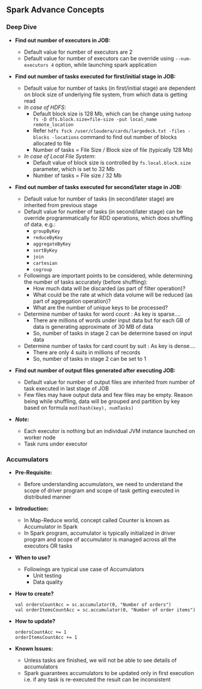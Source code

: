## Spark Advance Concepts

### Deep Dive
* **Find out number of executors in JOB:**
  * Default value for number of executors are 2
  * Default value for number of executors can be override using `--num-executors 4` option, while launching spark application
    
* **Find out number of tasks executed for first/initial stage in JOB:**
  * Default value for number of tasks (in first/initial stage) are dependent on block size of underlying file system, from which data is getting read
  * _In case of HDFS_:
    * Default block size is 128 Mb, which can be change using `hadoop fs -D dfs.block.size=file-size -put local_name remote_location`
    * Refer `hdfs fsck /user/cloudera/cards/largedeck.txt -files -blocks -locations` command to find out number of blocks allocated to file
    * Number of tasks = File Size / Block size of file (typically 128 Mb)
  * _In case of Local File System_:
    * Default value of block size is controlled by `fs.local.block.size` parameter, which is set to 32 Mb
    * Number of tasks = File size / 32 Mb
    
* **Find out number of tasks executed for second/later stage in JOB:**    
  * Default value for number of tasks (in second/later stage) are inherited from previous stage
  * Default value for number of tasks (in second/later stage) can be override programmatically for RDD operations, which does shuffling of data. e.g.:
    * `groupByKey`
    * `reduceByKey`
    * `aggregateByKey`
    * `sortByKey`
    * `join`
    * `cartesian`
    * `cogroup`
  * Followings are important points to be considered, while determining the number of tasks accurately (before shuffling):
    * How much data will be discarded (as part of filter operation)?
    * What could be the rate at which data volume will be reduced (as part of aggregation operation)?
    * What are the number of unique keys to be processed?
  * Determine number of tasks for word count : As key is sparse....
    * There are millions of words under input data but for each GB of data is generating approximate of 30 MB of data
    * So, number of tasks in stage 2 can be determine based on input data
  * Determine number of tasks for card count by suit : As key is dense....
    * There are only 4 suits in millions of records
    * So, number of tasks in stage 2 can be set to 1

* **Find out number of output files generated after executing JOB:**    
  * Default value for number of output files are inherited from number of task executed in last stage of JOB
  * Few files may have output data and few files may be empty. Reason being while shuffling, data will be grouped and partition by key based on formula `mod(hash(key), numTasks)`

* _**Note:**_
  * Each executor is nothing but an individual JVM instance launched on worker node
  * Task runs under executor

### Accumulators
* **Pre-Requisite:**
  * Before understanding accumulators, we need to understand the scope of driver program and scope of task getting executed in distributed manner

* **Introduction:**
  * In Map-Reduce world, concept called Counter is known as Accumulator in Spark
  * In Spark program, accumulator is typically initialized in driver program and scope of accumulator is managed across all the executors OR tasks

* **When to use?**
  * Followings are typical use case of Accumulators
    * Unit testing
    * Data quality

* **How to create?**
  ~~~
  val ordersCountAcc = sc.accumulator(0, "Number of orders")
  val orderItemsCountAcc = sc.accumulator(0, "Number of order items")
  ~~~
  
* **How to update?**
  ~~~
  ordersCountAcc += 1
  orderItemsCountAcc += 1
  ~~~
  
* **Known Issues:**
  * Unless tasks are finished, we will not be able to see details of accumulators
  * Spark guarantees accumulators to be updated only in first execution i.e. if any task is re-executed the result can be inconsistent

  
